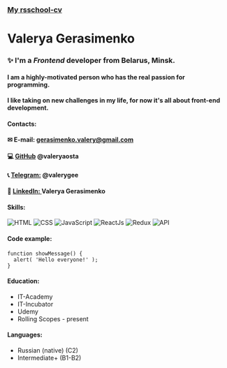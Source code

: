 ### [My rsschool-cv](https://valeryaosta.github.io/rsschool-cv/cv)
# **Valerya Gerasimenko**
### ✨ I'm a *Frontend* developer from Belarus, Minsk.
#### I am a highly-motivated person who has the real passion for programming.
#### I like taking on new challenges in my life, for now it's all about front-end development.

#### Contacts:
#### ✉ E-mail: gerasimenko.valery@gmail.com
#### 💻 [GitHub](https://github.com/valeryaosta) @valeryaosta
#### 📞 [Telegram:](https://t.me/valerygee) @valerygee
#### 🔗 [LinkedIn: ](https://www.linkedin.com/in/valerya-gerasimenko/) Valerya Gerasimenko

#### Skills:
![HTML](https://img.shields.io/badge/-HTML-090909?style=for-the-badge&logo=html5) 
![CSS](https://img.shields.io/badge/-CSS-090909?style=for-the-badge&logo=css3)
![JavaScript](https://img.shields.io/badge/-JavaScript-090909?style=for-the-badge&logo=JavaScript)
![ReactJs](https://img.shields.io/badge/-React-090909?style=for-the-badge&logo=React)
![Redux](https://img.shields.io/badge/-Redux-090909?style=for-the-badge&logo=Redux)
![API](https://img.shields.io/badge/-REST&#032;API-090909?style=for-the-badge) 

#### Code example:
```
function showMessage() {
  alert( 'Hello everyone!' );
}
```

#### Education:
* IT-Academy 
* IT-Incubator
* Udemy
* Rolling Scopes - present

#### Languages:
* Russian (native) (C2)
* Intermediate+ (B1-B2)

